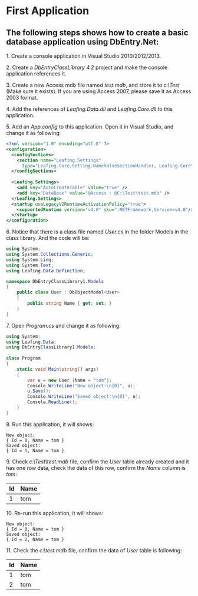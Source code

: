 First Application
==========

The following steps shows how to create a basic database application using DbEntry.Net:
----------

1\. Create a console application in Visual Studio 2010/2012/2013.

2\. Create a *DbEntryClassLibrary 4.2* project and make the console application references it.

3\. Create a new Access mdb file named *test.mdb*, and store it to *c:\Test* (Make sure it exists). If you are using Access 2007, please save it as Access 2003 format.

4\. Add the references of *Leafing.Data.dll* and *Leafing.Core.dll* to this application.

5\. Add an *App.config* to this application. Open it in Visual Studio, and change it as following:

````xml
<?xml version="1.0" encoding="utf-8" ?>
<configuration>
  <configSections>
    <section name="Leafing.Settings"
      type="Leafing.Core.Setting.NameValueSectionHandler, Leafing.Core" />
  </configSections>
 
  <Leafing.Settings>
    <add key="AutoCreateTable" value="true" />
    <add key="DataBase" value="@Access : @C:\Test\test.mdb" />
  </Leafing.Settings>
  <startup useLegacyV2RuntimeActivationPolicy="true">
    <supportedRuntime version="v4.0" sku=".NETFramework,Version=v4.0"/>
  </startup>
</configuration>
````

6\. Notice that there is a class file named *User.cs* in the folder Models in the class library. And the code will be:

````c#
using System;
using System.Collections.Generic;
using System.Linq;
using System.Text;
using Leafing.Data.Definition;

namespace DbEntryClassLibrary1.Models
{
    public class User : DbObjectModel<User>
    {
        public string Name { get; set; }
    }
}
````

7\. Open *Program.cs* and change it as following:

````c#
using System;
using Leafing.Data;
using DbEntryClassLibrary1.Models;
 
class Program
{
    static void Main(string[] args)
    {
        var u = new User {Name = "tom"};
        Console.WriteLine("New object:\n{0}", u);
        u.Save();
        Console.WriteLine("Saved object:\n{0}", u);
        Console.ReadLine();
    }
}
````

8\. Run this application, it will shows:

````
New object:
{ Id = 0, Name = tom }
Saved object:
{ Id = 1, Name = tom }
````

9\. Check *c:\Test\test.mdb* file, confirm the *User* table already created and it has one row data, check the data of this row, confirm the *Name* column is *tom*:

| Id    | Name  |
| ----- | ----- |
| 1     | tom   |

10\. Re-run this application, it will shows:

````
New object:
{ Id = 0, Name = tom }
Saved object:
{ Id = 2, Name = tom }
````

11\. Check the *c:\test.mdb* file, confirm the data of *User* table is following:

| Id    | Name  |
| ----- | ----- |
| 1     | tom   |
| 2     | tom   |
